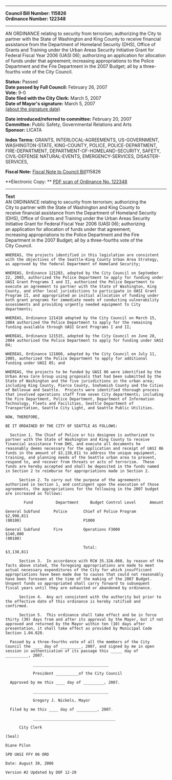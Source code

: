 * * * * *  
  
**Council Bill Number: [](#h0)[](#h2)115826**   
**Ordinance Number: 122348**  
  
* * * * *  
  
AN ORDINANCE relating to security from terrorism; authorizing the City to partner with the State of Washington and King County to receive financial assistance from the Department of Homeland Security (DHS), Office of Grants and Training under the Urban Areas Security Initiative Grant for Federal Fiscal Year 2006 (UASI 06); authorizing an application for allocation of funds under that agreement; increasing appropriations to the Police Department and the Fire Department in the 2007 Budget; all by a three-fourths vote of the City Council.  
  
**Status:** Passed   
**Date passed by Full Council:** February 26, 2007   
**Vote:** 9-0   
**Date filed with the City Clerk:** March 5, 2007   
**Date of Mayor's signature:** March 5, 2007   
[(about the signature date)](/~public/approvaldate.htm)   
  
  
**Date introduced/referred to committee:** February 20, 2007   
**Committee:** Public Safety, Governmental Relations and Arts   
**Sponsor:** LICATA   
  
**Index Terms:** GRANTS, INTERLOCAL-AGREEMENTS, US-GOVERNMENT, WASHINGTON-STATE, KING-COUNTY, POLICE, POLICE-DEPARTMENT, FIRE-DEPARTMENT, DEPARTMENT-OF-HOMELAND-SECURITY, SAFETY, CIVIL-DEFENSE NATURAL-EVENTS, EMERGENCY-SERVICES, DISASTER-SERVICES,  
  
**Fiscal Note:** [Fiscal Note to Council Bill](http://clerk.seattle.gov/~public/fnote/115826.htm)[](#h1)[](#h3)115826  
  
**Electronic Copy: ** [PDF scan of Ordinance No. 122348](/~archives/Ordinances/Ord_122348.pdf)  
  
* * * * *  
  
**Text**  
    AN ORDINANCE relating to security from terrorism; authorizing the  
    City to partner with the State of Washington and King County to  
    receive financial assistance from the Department of Homeland Security  
    (DHS), Office of Grants and Training under the Urban Areas Security  
    Initiative Grant for Federal Fiscal Year 2006 (UASI 06); authorizing  
    an application for allocation of funds under that agreement;  
    increasing appropriations to the Police Department and the Fire  
    Department in the 2007 Budget; all by a three-fourths vote of the  
    City Council.  
  
    WHEREAS, the projects identified in this legislation are consistent  
    with the objectives of the Seattle-King County Urban Area Strategy,  
    as approved by the federal Department of Homeland Security;  
  
    WHEREAS, Ordinance 121283, adopted by the City Council on September  
    22, 2003, authorized the Police Department to apply for funding under  
    UASI Grant Programs I and II, authorized the Police Department to  
    execute an agreement to partner with the State of Washington, King  
    County, and other local jurisdictions to participate in UASI Grant  
    Program II, and appropriated an initial allocation of funding under  
    both grant programs for immediate needs of conducting vulnerability  
    assessments and providing urgently needed equipment to City  
    departments;  
  
    WHEREAS, Ordinance 121418 adopted by the City Council on March 15,  
    2004 authorized the Police Department to apply for the remaining  
    funding available through UASI Grant Programs I and II;  
  
    WHEREAS, Ordinance 121515, adopted by the City Council on June 28,  
    2004 authorized the Police Department to apply for funding under UASI  
    04;  
  
    WHEREAS, Ordinance 121860, adopted by the City Council on July 11,  
    2005, authorized the Police Department to apply for additional  
    funding under UASI 05; and  
  
    WHEREAS, the projects to be funded by UASI 06 were identified by the  
    Urban Area Core Group using proposals that had been submitted by the  
    State of Washington and the five jurisdictions in the urban area;  
    including King County, Pierce County, Snohomish County and the Cities  
    of Bellevue and Seattle.  Projects were identified thorough process  
    that involved operations staff from seven City departments; including  
    the Fire Department, Police Department, Department of Information  
    Technology, Fleets and Facilities, Seattle Department of  
    Transportation, Seattle City Light, and Seattle Public Utilities.  
  
    NOW, THEREFORE,  
  
    BE IT ORDAINED BY THE CITY OF SEATTLE AS FOLLOWS:  
  
      Section 1. The Chief of Police or his designee is authorized to  
    partner with the State of Washington and King County to receive  
    financial assistance from DHS, and execute all documents he  
    reasonably deems necessary for the application and receipt of UASI 06  
    funds in the amount of $3,138,811 to address the unique equipment,  
    training, and planning needs of the Seattle urban area to prevent,  
    respond to, and recover from threats or acts of terrorism.  These  
    funds are hereby accepted and shall be deposited in the funds named  
    in Section 2 to reimburse for appropriations made in Section 2.  
  
          Section 2. To carry out the purpose of the agreements  
    authorized in Section 1, and contingent upon the execution of those  
    agreements, the appropriations for the following in the 2007 budget  
    are increased as follows:  
  
            Fund          Department     Budget Control Level      Amount  
  
    General Subfund      Police       Chief of Police Program    $2,998,811  
    (00100)                           P1000  
  
    General Subfund      Fire         Operations F3000             $140,000  
    (00100)  
  
                                      Total:                     $3,138,811  
  
          Section 3.  In accordance with RCW 35.32A.060, by reason of the  
    facts above stated, the foregoing appropriations are made to meet  
    actual necessary expenditures of the City for which insufficient  
    appropriations have been made due to causes that could not reasonably  
    have been foreseen at the time of the making of the 2007 Budget.  
    Unspent funds so appropriated shall carry forward to subsequent  
    fiscal years until they are exhausted or abandoned by ordinance.  
  
          Section 4.  Any act consistent with the authority but prior to  
    the effective date of this ordinance is hereby ratified and  
    confirmed.  
  
          Section 5.  This ordinance shall take effect and be in force  
    thirty (30) days from and after its approval by the Mayor, but if not  
    approved and returned by the Mayor within ten (10) days after  
    presentation, it shall take effect as provided by Municipal Code  
    Section 1.04.020.  
  
      Passed by a three-fourths vote of all the members of the City  
    Council the ____ day of _________, 2007, and signed by me in open  
    session in authentication of its passage this _____ day of  
    __________, 2007.  
  
                _________________________________  
  
                President __________of the City Council  
  
      Approved by me this ____ day of _________, 2007.  
  
                _________________________________  
  
                Gregory J. Nickels, Mayor  
  
      Filed by me this ____ day of _________, 2007.  
  
                ____________________________________  
  
          City Clerk  
  
    (Seal)  
  
    Diane Pilon  
  
    SPD UASI FFY 06 ORD  
  
    Date: August 30, 2006  
  
    Version #2 Updated by DOF 12-20  
